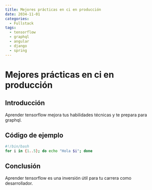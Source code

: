 ```yaml
---
title: Mejores prácticas en ci en producción
date: 2034-11-01
categories:
  - Fullstack
tags:
  - tensorflow
  - graphql
  - angular
  - django
  - spring
---
```


# Mejores prácticas en ci en producción

## Introducción

Aprender tensorflow mejora tus habilidades técnicas y te prepara para graphql.

## Código de ejemplo

```bash
#!/bin/bash
for i in {1..5}; do echo "Hola $i"; done
```

## Conclusión

Aprender tensorflow es una inversión útil para tu carrera como desarrollador.